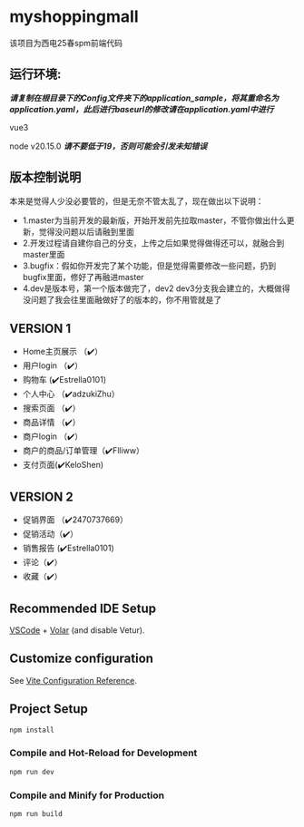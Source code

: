 # myshoppingmall
该项目为西电25春spm前端代码

## 运行环境:

***请复制在根目录下的Config文件夹下的application_sample，将其重命名为application.yaml，此后进行baseurl的修改请在application.yaml中进行***

vue3

node v20.15.0  ***请不要低于19，否则可能会引发未知错误***

## 版本控制说明
本来是觉得人少没必要管的，但是无奈不管太乱了，现在做出以下说明：


* 1.master为当前开发的最新版，开始开发前先拉取master，不管你做出什么更新，觉得没问题以后请融到里面
* 2.开发过程请自建你自己的分支，上传之后如果觉得做得还可以，就融合到master里面
* 3.bugfix：假如你开发完了某个功能，但是觉得需要修改一些问题，扔到bugfix里面，修好了再融进master
* 4.dev是版本号，第一个版本做完了，dev2 dev3分支我会建立的，大概做得没问题了我会往里面融做好了的版本的，你不用管就是了

## VERSION 1
* Home主页展示 （✔️）
* 用户login （✔️）
* 购物车 (✔️Estrella0101)
* 个人中心 （✔️adzukiZhu）
* 搜索页面 （✔️）
* 商品详情 （✔️）
* 商户login （✔️）
* 商户的商品/订单管理（✔️Flliww）
* 支付页面(✔️KeloShen)


## VERSION 2
* 促销界面 （✔️2470737669）
* 促销活动（✔️）
* 销售报告 (✔️Estrella0101)
* 评论（✔️）
* 收藏（✔️）


## Recommended IDE Setup

[VSCode](https://code.visualstudio.com/) + [Volar](https://marketplace.visualstudio.com/items?itemName=Vue.volar) (and disable Vetur).

## Customize configuration

See [Vite Configuration Reference](https://vite.dev/config/).

## Project Setup

```sh
npm install
```

### Compile and Hot-Reload for Development

```sh
npm run dev
```

### Compile and Minify for Production

```sh
npm run build
```
